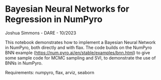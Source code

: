 # Bayesian Neural Networks for Regression in NumPyro
Joshua Simmons - DARE - 10/2023

This notebook demonstrates how to implement a Bayesian Neural Network in NumPyro, both directly and with flax. The code builds on the NumPyro BNN example (https://num.pyro.ai/en/stable/examples/bnn.html) to give some sample code for MCMC sampling and SVI, to demonstrate the use of BNNs in NumPyro.

Requirements: numpyro, flax, arviz, seaborn
